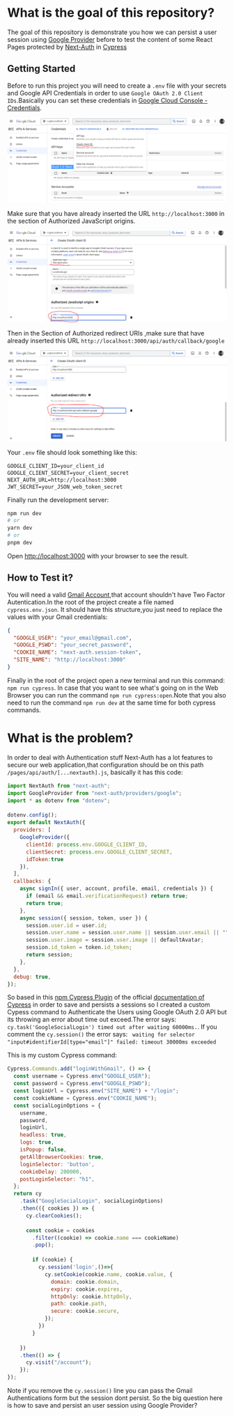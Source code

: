 # What is the goal of this repository?

The goal of this repository is demonstrate you how we can persist a user session using [Google Provider](https://next-auth.js.org/providers/google)
before to test the content of some React Pages protected by [Next-Auth](https://next-auth.js.org/) in [Cypress](https://docs.cypress.io/guides/overview/why-cypress)

## Getting Started

Before to run this project you will need to create a `.env` file with your secrets and Google API Credentials in order to use `Google OAuth 2.0 Client IDs`.Basically you can set these credentials in [Google Cloud Console - Credentials](https://console.developers.google.com/apis/credentials).

<img src="https://github.com/leo-appsky/e2e-auth2-next-auth-example/blob/main/screenshots/01.png?raw=true  " alt="Google OAuth 2.0 Client IDs Option"/>

Make sure that you have already inserted the URL `http://localhost:3000` in the section of Authorized JavaScript origins.

<img src="https://github.com/leo-appsky/e2e-auth2-next-auth-example/blob/main/screenshots/02.png" alt="Authorized JavaScript origins"/>

Then in the Section of Authorized redirect URIs ,make sure that have already inserted this URL `http://localhost:3000/api/auth/callback/google`

<img src="https://github.com/leo-appsky/e2e-auth2-next-auth-example/blob/main/screenshots/03.png" alt=" Authorized redirect URIs"/>

Your `.env` file should look something like this:

```
GOOGLE_CLIENT_ID=your_client_id
GOOGLE_CLIENT_SECRET=your_client_secret
NEXT_AUTH_URL=http://localhost:3000 
JWT_SECRET=your_JSON_web_token_secret
```

Finally run the development server:

```bash
npm run dev
# or
yarn dev
# or
pnpm dev
```

Open [http://localhost:3000](http://localhost:3000) with your browser to see the result.
## How to Test it?

You will need a valid [Gmail Account](https://gmail.com/),that account shouldn't have Two Factor Autentication.In the root of the project create a file named `cypress.env.json`. 
It should have this structure,you just need to replace the values with your Gmail credentials:
```json
{
  "GOOGLE_USER": "your_email@gmail.com",
  "GOOGLE_PSWD": "your_secret_password",
  "COOKIE_NAME": "next-auth.session-token",
  "SITE_NAME": "http://localhost:3000"
}
```

Finally in the root of the project open a new terminal and run this command:
`npm run cypress`.
In case that you want to see what's going on in the Web Browser you can run the command `npm run cypress:open`.Note that you also need to run the command `npm run dev` at the same time for both cypress commands.

# What is the problem?

In order to deal with Authentication stuff Next-Auth has a lot features to secure our web application,that configuration should be on this path `/pages/api/auth/[...nextauth].js`, basically it has this code:

```js
import NextAuth from "next-auth";
import GoogleProvider from "next-auth/providers/google";
import * as dotenv from "dotenv";

dotenv.config();
export default NextAuth({
  providers: [
    GoogleProvider({
      clientId: process.env.GOOGLE_CLIENT_ID,
      clientSecret: process.env.GOOGLE_CLIENT_SECRET,
      idToken:true
    }),
  ],
  callbacks: {
    async signIn({ user, account, profile, email, credentials }) {
      if (email && email.verificationRequest) return true;
      return true;
    },
    async session({ session, token, user }) {
      session.user.id = user.id;
      session.user.name = session.user.name || session.user.email || "";
      session.user.image = session.user.image || defaultAvatar;
      session.id_token = token.id_token;
      return session;
    },
  },
  debug: true,
});
```

So based in this [npm Cypress Plugin](https://www.npmjs.com/package/cypress-social-logins) of the official [documentation of Cypress](https://next-auth.js.org/tutorials/testing-with-cypress) in order to save and persists a
sessions so I created a custom Cypess command to Authenticate the Users using Google OAuth 2.0 API but its throwing an error about time out exceed.The error says: `cy.task('GoogleSocialLogin') timed out after waiting 60000ms.`.
If you comment the `cy.session()` the error says: ` waiting for selector "input#identifierId[type="email"]" failed: timeout 30000ms exceeded`

This is my custom Cypress command:

```js
Cypress.Commands.add("loginWithGmail", () => {
  const username = Cypress.env("GOOGLE_USER");
  const password = Cypress.env("GOOGLE_PSWD");
  const loginUrl = Cypress.env("SITE_NAME") + "/login";
  const cookieName = Cypress.env("COOKIE_NAME");
  const socialLoginOptions = {
    username,
    password,
    loginUrl,
    headless: true,
    logs: true,
    isPopup: false,
    getAllBrowserCookies: true,
    loginSelector: 'button',
    cookieDelay: 200000,
    postLoginSelector: "h1",
  };
  return cy
    .task("GoogleSocialLogin", socialLoginOptions)
    .then(({ cookies }) => {
      cy.clearCookies();

      const cookie = cookies
        .filter((cookie) => cookie.name === cookieName)
        .pop();
     
        if (cookie) {
          cy.session('login',()=>{
            cy.setCookie(cookie.name, cookie.value, {
              domain: cookie.domain,
              expiry: cookie.expires,
              httpOnly: cookie.httpOnly,
              path: cookie.path,
              secure: cookie.secure,
            });
          })
        }
      
    })
    .then(() => {
      cy.visit("/account");
    }); 
});

```
Note if you remove the `cy.session()` line you can pass the Gmail Authentications form but the session dont persist.
So the big question here is how to save and persist an user session using Google Provider?
